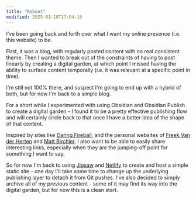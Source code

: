 ```yaml
---
title: "Reboot"
modified: 2025-01-18T17:04:16
---
```


I’ve been going back and forth over what I want my online presence (i.e. this website) to be.

First, it was a blog, with regularly posted content with no real consistent theme. Then I wanted to break out of the constraints of having to post linearly by creating a digital garden, at which point I missed having the ability to surface content temporally (i.e. it was relevant at a specific point in time).

I'm still not 100% there, and suspect I'm going to end up with a hybrid of both, but for now I'm back to a simple blog.

For a short while I experimented with using Obsidian and Obsidian Publish to create a digital garden - I found it to be a pretty effective publishing flow and will certainly circle back to that once I have a better idea of the shape of that content.

Inspired by sites like [Daring Fireball](https://daringfireball.net), and the personal websites of [Freek Van der Herten](https://freek.dev) and [Matt Birchler](https://birchtree.me), I also want to be able to easily share interesting links, especially when they are the jumping-off point for something I want to say.

So for now I'm back to using [Jigsaw](https://jigsaw.tighten.com) and [Netlify](https://www.netlify.com) to create and host a simple static site - one day I'll take some time to change up the underlying publishing layer to detach it from Git pushes. I've also decided to simply archive all of my previous content - some of it may find its way into the digital garden, but for now this is a clean start.